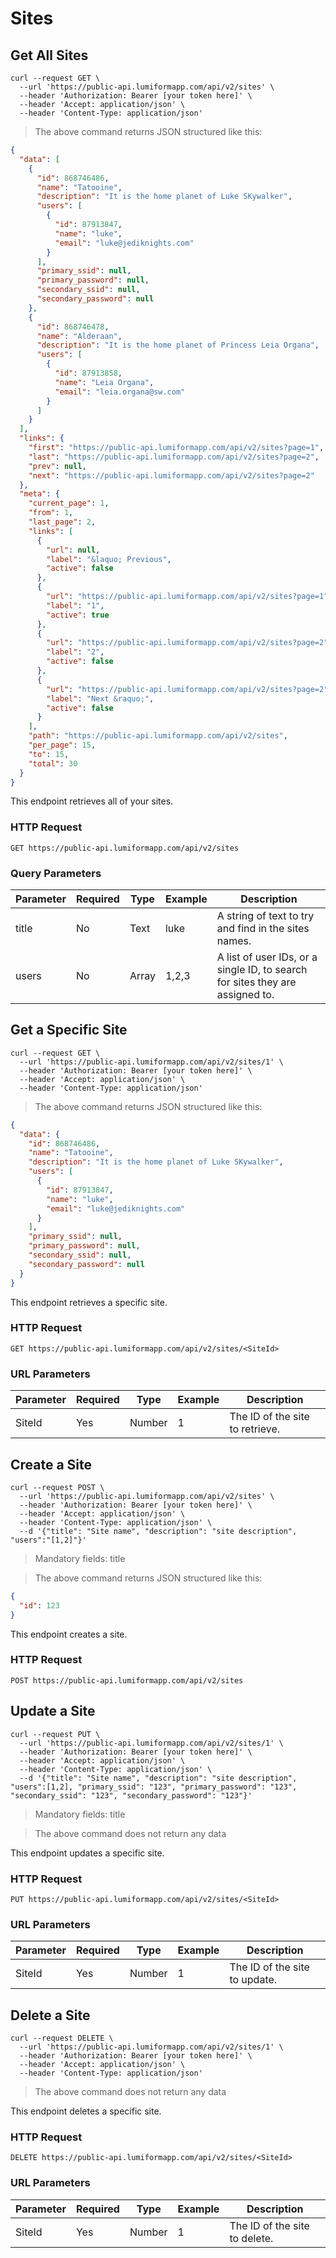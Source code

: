 # Sites

## Get All Sites

```shell
curl --request GET \
  --url 'https://public-api.lumiformapp.com/api/v2/sites' \
  --header 'Authorization: Bearer [your token here]' \
  --header 'Accept: application/json' \
  --header 'Content-Type: application/json' 
```

> The above command returns JSON structured like this:

```json
{
  "data": [
    {
      "id": 868746486,
      "name": "Tatooine",
      "description": "It is the home planet of Luke SKywalker",
      "users": [
        {
          "id": 87913847,
          "name": "luke",
          "email": "luke@jediknights.com"
        }
      ],
      "primary_ssid": null,
      "primary_password": null,
      "secondary_ssid": null,
      "secondary_password": null
    },
    {
      "id": 868746478,
      "name": "Alderaan",
      "description": "It is the home planet of Princess Leia Organa",
      "users": [
        {
          "id": 87913858,
          "name": "Leia Organa",
          "email": "leia.organa@sw.com"
        }
      ]
    }
  ],
  "links": {
    "first": "https://public-api.lumiformapp.com/api/v2/sites?page=1",
    "last": "https://public-api.lumiformapp.com/api/v2/sites?page=2",
    "prev": null,
    "next": "https://public-api.lumiformapp.com/api/v2/sites?page=2"
  },
  "meta": {
    "current_page": 1,
    "from": 1,
    "last_page": 2,
    "links": [
      {
        "url": null,
        "label": "&laquo; Previous",
        "active": false
      },
      {
        "url": "https://public-api.lumiformapp.com/api/v2/sites?page=1",
        "label": "1",
        "active": true
      },
      {
        "url": "https://public-api.lumiformapp.com/api/v2/sites?page=2",
        "label": "2",
        "active": false
      },
      {
        "url": "https://public-api.lumiformapp.com/api/v2/sites?page=2",
        "label": "Next &raquo;",
        "active": false
      }
    ],
    "path": "https://public-api.lumiformapp.com/api/v2/sites",
    "per_page": 15,
    "to": 15,
    "total": 30
  }
}
```

This endpoint retrieves all of your sites.

### HTTP Request

`GET https://public-api.lumiformapp.com/api/v2/sites`

### Query Parameters

| Parameter | Required | Type  | Example | Description                                                                   |
|-----------|----------|-------|---------|-------------------------------------------------------------------------------|
| title     | No       | Text  | luke    | A string of text to try and find in the sites names.                          |
| users     | No       | Array | 1,2,3   | A list of user IDs, or a single ID, to search for sites they are assigned to. |

## Get a Specific Site

```shell
curl --request GET \
  --url 'https://public-api.lumiformapp.com/api/v2/sites/1' \
  --header 'Authorization: Bearer [your token here]' \
  --header 'Accept: application/json' \
  --header 'Content-Type: application/json' 
```

> The above command returns JSON structured like this:

```json
{
  "data": {
    "id": 868746486,
    "name": "Tatooine",
    "description": "It is the home planet of Luke SKywalker",
    "users": [
      {
        "id": 87913847,
        "name": "luke",
        "email": "luke@jediknights.com"
      }
    ],
    "primary_ssid": null,
    "primary_password": null,
    "secondary_ssid": null,
    "secondary_password": null
  }
}
```

This endpoint retrieves a specific site.

### HTTP Request

`GET https://public-api.lumiformapp.com/api/v2/sites/<SiteId>`

### URL Parameters

| Parameter | Required | Type   | Example | Description                     |
|-----------|----------|--------|---------|---------------------------------|
| SiteId    | Yes      | Number | 1       | The ID of the site to retrieve. |

## Create a Site

```shell
curl --request POST \
  --url 'https://public-api.lumiformapp.com/api/v2/sites' \
  --header 'Authorization: Bearer [your token here]' \
  --header 'Accept: application/json' \
  --header 'Content-Type: application/json' \
  --d '{"title": "Site name", "description": "site description", "users":"[1,2]"}'
```
> Mandatory fields: title
 
> The above command returns JSON structured like this:

```json
{
  "id": 123
}
```

This endpoint creates a site.

### HTTP Request

`POST https://public-api.lumiformapp.com/api/v2/sites`

## Update a Site

```shell
curl --request PUT \
  --url 'https://public-api.lumiformapp.com/api/v2/sites/1' \
  --header 'Authorization: Bearer [your token here]' \
  --header 'Accept: application/json' \
  --header 'Content-Type: application/json' \
  --d '{"title": "Site name", "description": "site description", "users":[1,2], "primary_ssid": "123", "primary_password": "123", "secondary_ssid": "123", "secondary_password": "123"}'
```
> Mandatory fields: title

> The above command does not return any data

This endpoint updates a specific site.

### HTTP Request

`PUT https://public-api.lumiformapp.com/api/v2/sites/<SiteId>`

### URL Parameters

| Parameter | Required | Type   | Example | Description                   |
|-----------|----------|--------|---------|-------------------------------|
| SiteId    | Yes      | Number | 1       | The ID of the site to update. |

## Delete a Site

```shell
curl --request DELETE \
  --url 'https://public-api.lumiformapp.com/api/v2/sites/1' \
  --header 'Authorization: Bearer [your token here]' \
  --header 'Accept: application/json' \
  --header 'Content-Type: application/json' 
```

> The above command does not return any data

This endpoint deletes a specific site.

### HTTP Request

`DELETE https://public-api.lumiformapp.com/api/v2/sites/<SiteId>`

### URL Parameters

| Parameter | Required | Type   | Example | Description                   |
|-----------|----------|--------|---------|-------------------------------|
| SiteId   | Yes      | Number | 1       | The ID of the site to delete. |
